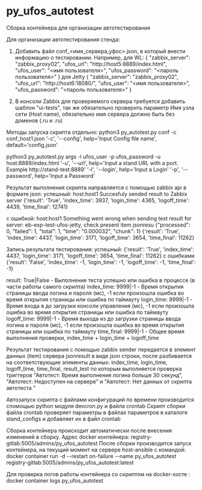 # py_ufos_autotest
Сборка контейнера для организации автотестирования

Для организации автотестирования стенда:
1) Добавить файл conf_<имя_сервера_уфос>.json, в который внести информацию о тестировании. 
Например, для WL:
{
    "zabbix_server": "zabbix_proxy02",
    "ufos_url": "http://host5:8889/index.html",
    "ufos_user": "<имя пользователя>",
    "ufos_password": "<пароль пользователя>"
}
для Jetty
{
    "zabbix_server": "zabbix_proxy02",
    "ufos_url": "http://host6:18080/",
    "ufos_user": "<имя пользователя>",
    "ufos_password": "<пароль пользователя>"
}

2) В консоли Zabbix для проверяемого сервера требуется добавить шаблон "ui-tests",
так же обязательно проверить параметр Имя узла сети (Host name), обязательно имя сервера должно быть без доменов (.ru и .ru)


Методы запуска скрипта отдельно:
python3 py_autotest.py conf -c conf_host1.json
'-c', '--config', help='Input Config file name', default='config.json'

python3 py_autotest.py args -l ufos_user -p ufos_password -u host:8889/index.html
'-u', '--url', help='Input a stand URL with a port. Example http://stand-test:8889'
'-l', '--login', help='Input a Login'
'-p', '--password', help='Input a Password'

Результат выполнения скрипта направляется с помощью zabbix api в формате json:
успешный:
host:host1
Succesfuly sended result to Zabbix server
{'result': 'True', 'index_time': 3937, 'login_time': 4365, 'logoff_time': 4439, 'time_final': 12741}

с ошибкой:
host:host1
Something went wrong when sending test result for server: eb-exp-test-ufos-jetty, check present item jsonresu
{"processed": 0, "failed": 1, "total": 1, "time": "0.000032", "chunk": 1}
{'result': 'True', 'index_time': 4437, 'login_time': 3171, 'logoff_time': 3654, 'time_final': 11262}

Запись результата тестирования:
успешный:
{'result': 'True', 'index_time': 4437, 'login_time': 3171, 'logoff_time': 3654, 'time_final': 11262}
с ошибками
{'result': 'False', 'index_time': -1, 'login_time': -1, 'logoff_time': -1, 'time_final': -1}

result: True|False - Выполнение теста успешно или ошибка в процессе (в части работы самого скрипта)
index_time: 9999|-1 - Время открытия страницы ввода логина и пароля  (мс), -1 если произошла ошибка во время открытия страницы или ошибка по таймауту
login_time: 9999|-1 - Время входа в  до загрузки консоли управления (мс), -1 если произошла ошибка во время открытия страницы или ошибка по таймауту
logoff_time: 9999|-1 - Время выхода из  до загрузки страницы ввода логина и пароля (мс), -1 если произошла ошибка во время открытия страницы или ошибка по таймауту
time_final: 9999|-1 - Общее время выполнения проверки, index_time + login_time + logoff_time

Результат тестирования с помощью zabbix sender передается в элемент данных (item) сервера jsonresult в виде json строки, после разбивается на соответствующие элементы данных: index_time, login_time, logoff_time, time_final, result_test
по которым выполняется проверка триггеров "Автотест: Время выполнения логина больше 30 секунд", "Автотест: Недоступен  на сервере" и "Автотест: Нет данных от скрипта автотеста "

Автозапуск скрипта с файлами конфигураций  по времени производится спомощью python модуля devcron.py и файла crontab
Cкрипт сборки файла crontab проверяет параметры в файлах параметров в каталоге stand_configs и добавляет их в файл crontab

Сборка контейнера происходит автоматически после внесения изменений в сборку.
Адрес docker контейнера:
registry-gitlab:5005/admins/py_ufos_autotest
После сборки производится запуск контейнера, на текущий момент на сервере host-ansible с командой:
docker container run -d --restart on-failure --name py_ufos_autotest registry-gitlab:5005/admins/py_ufos_autotest:latest

Для проверка логов работы контейнера со скриптом на docker-хосте :
docker container logs py_ufos_autotest

